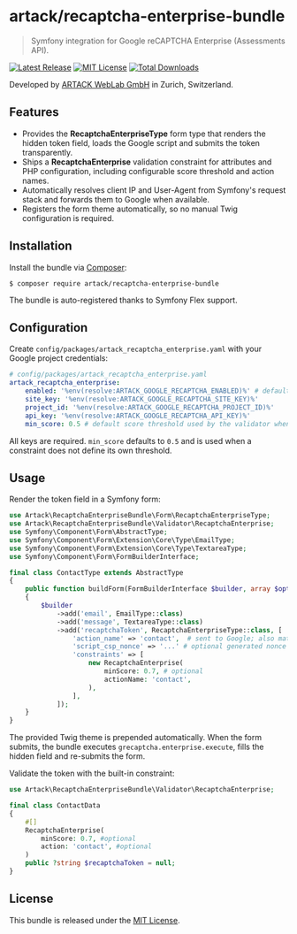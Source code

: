 artack/recaptcha-enterprise-bundle
=================================

> Symfony integration for Google reCAPTCHA Enterprise (Assessments API).


[![Latest Release](https://img.shields.io/packagist/v/artack/recaptcha-enterprise-bundle.svg)](https://packagist.org/packages/artack/recaptcha-enterprise-bundle)
[![MIT License](https://img.shields.io/packagist/l/artack/recaptcha-enterprise-bundle.svg)](http://opensource.org/licenses/MIT)
[![Total Downloads](https://img.shields.io/packagist/dt/artack/recaptcha-enterprise-bundle.svg)](https://packagist.org/packages/artack/recaptcha-enterprise-bundle)

Developed by [ARTACK WebLab GmbH](https://www.artack.ch) in Zurich, Switzerland.


Features
--------

- Provides the **RecaptchaEnterpriseType** form type that renders the hidden token field, loads the Google script and submits the token transparently.
- Ships a **RecaptchaEnterprise** validation constraint for attributes and PHP configuration, including configurable score threshold and action names.
- Automatically resolves client IP and User-Agent from Symfony's request stack and forwards them to Google when available.
- Registers the form theme automatically, so no manual Twig configuration is required.


Installation
------------

Install the bundle via [Composer](https://getcomposer.org):

```shell
$ composer require artack/recaptcha-enterprise-bundle
```

The bundle is auto-registered thanks to Symfony Flex support.


Configuration
-------------

Create `config/packages/artack_recaptcha_enterprise.yaml` with your Google project credentials:

```yaml
# config/packages/artack_recaptcha_enterprise.yaml
artack_recaptcha_enterprise:
    enabled: '%env(resolve:ARTACK_GOOGLE_RECAPTCHA_ENABLED)%' # defaults to true, use this to disable validation in dev and test environments
    site_key: '%env(resolve:ARTACK_GOOGLE_RECAPTCHA_SITE_KEY)%'
    project_id: '%env(resolve:ARTACK_GOOGLE_RECAPTCHA_PROJECT_ID)%'
    api_key: '%env(resolve:ARTACK_GOOGLE_RECAPTCHA_API_KEY)%'
    min_score: 0.5 # default score threshold used by the validator when none is provided
```

All keys are required. `min_score` defaults to `0.5` and is used when a constraint does not define its own threshold.


Usage
-----

Render the token field in a Symfony form:

```php
use Artack\RecaptchaEnterpriseBundle\Form\RecaptchaEnterpriseType;
use Artack\RecaptchaEnterpriseBundle\Validator\RecaptchaEnterprise;
use Symfony\Component\Form\AbstractType;
use Symfony\Component\Form\Extension\Core\Type\EmailType;
use Symfony\Component\Form\Extension\Core\Type\TextareaType;
use Symfony\Component\Form\FormBuilderInterface;

final class ContactType extends AbstractType
{
    public function buildForm(FormBuilderInterface $builder, array $options): void
    {
        $builder
            ->add('email', EmailType::class)
            ->add('message', TextareaType::class)
            ->add('recaptchaToken', RecaptchaEnterpriseType::class, [
                'action_name' => 'contact',  # sent to Google; also matched when validating
                'script_csp_nonce' => '...' # optional generated nonce to be used in the script tag
                'constraints' => [
                    new RecaptchaEnterprise(
                        minScore: 0.7, # optional
                        actionName: 'contact',
                    ),
                ],
            ]);
    }
}
```

The provided Twig theme is prepended automatically. When the form submits, the bundle executes `grecaptcha.enterprise.execute`, fills the hidden field and re-submits the form.

Validate the token with the built-in constraint:

```php
use Artack\RecaptchaEnterpriseBundle\Validator\RecaptchaEnterprise;

final class ContactData
{
    #[]
    RecaptchaEnterprise(
        minScore: 0.7, #optional
        action: 'contact', #optional
    )
    public ?string $recaptchaToken = null;
}
```


License
-------

This bundle is released under the [MIT License](LICENSE).
